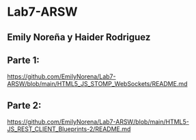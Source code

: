 # Lab7-ARSW
## Emily Noreña y Haider Rodriguez

## Parte 1:
https://github.com/EmilyNorena/Lab7-ARSW/blob/main/HTML5_JS_STOMP_WebSockets/README.md

## Parte 2:
https://github.com/EmilyNorena/Lab7-ARSW/blob/main/HTML5-JS_REST_CLIENT_Blueprints-2/README.md
